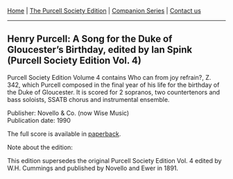 [Home](/index.md)  |  [The Purcell Society Edition](/purcell-society-edition.md)  |  [Companion Series](/purcell-society-companion-series.md)  |  [Contact us](/contact-us.md)

***  

## Henry Purcell: A Song for the Duke of Gloucester’s Birthday, edited by Ian Spink (Purcell Society Edition Vol. 4)

Purcell Society Edition Volume 4 contains Who can from joy refrain?, Z. 342, which Purcell composed in the final year of his life for the birthday of the Duke of Gloucester. It is scored for 2 sopranos, two countertenors and bass soloists, SSATB chorus and instrumental ensemble.  

Publisher: Novello & Co. (now Wise Music)  
Publication date: 1990  

The full score is available in [paperback](https://www.musicroom.com/product/musnov151004/henry-purcell-purcell-society-volume-4-opera.aspx).  

Note about the edition:  

This edition supersedes the original Purcell Society Edition Vol. 4 edited by W.H. Cummings and published by Novello and Ewer in 1891.
